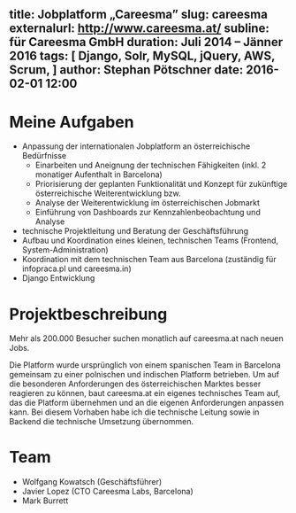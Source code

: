 title: Jobplatform „Careesma”
slug: careesma
externalurl: http://www.careesma.at/
subline: für Careesma GmbH
duration: Juli 2014 – Jänner 2016
tags: [ Django, Solr, MySQL, jQuery, AWS, Scrum, ]
author: Stephan Pötschner
date: 2016-02-01 12:00
---
# Meine Aufgaben

* Anpassung der internationalen Jobplatform an österreichische Bedürfnisse
    * Einarbeiten und Aneignung der technischen Fähigkeiten
      (inkl. 2 monatiger Aufenthalt in Barcelona)
    * Priorisierung der geplanten Funktionalität und Konzept
      für zukünftige österreichische Weiterentwicklung bzw.
    * Analyse der Weiterentwicklung im österreichischen Jobmarkt
    * Einführung von Dashboards zur Kennzahlenbeobachtung und Analyse
* technische Projektleitung und Beratung der Geschäftsführung
* Aufbau und Koordination eines kleinen, technischen Teams
  (Frontend, System-Administration)
* Koordination mit dem technischen Team aus Barcelona
  (zuständig für infopraca.pl und careesma.in)
* Django Entwicklung

# Projektbeschreibung

Mehr als 200.000 Besucher suchen monatlich auf careesma.at nach neuen Jobs.

Die Platform wurde ursprünglich von einem spanischen Team in Barcelona
gemeinsam zu einer polnischen und indischen Platform betrieben.
Um auf die besonderen Anforderungen des österreichischen Marktes besser
reagieren zu können, baut careesma.at ein eigenes technisches Team auf,
das die Platform übernehmen und an die eigenen Anforderungen anpassen kann.
Bei diesem Vorhaben habe ich die technische Leitung sowie in Backend die technische Umsetzung übernommen.

# Team

* Wolfgang Kowatsch (Geschäftsführer)
* Javier Lopez (CTO Careesma Labs, Barcelona)
* Mark Burrett
